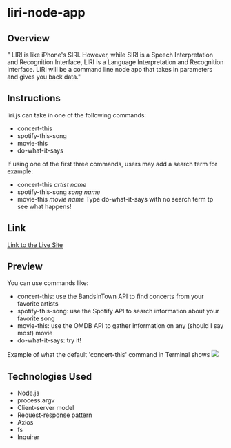 # liri-node-app

## Overview
" LIRI is like iPhone's SIRI. However, while SIRI is a Speech Interpretation and Recognition Interface, LIRI is a Language Interpretation and Recognition Interface. LIRI will be a command line node app that takes in parameters and gives you back data."

## Instructions
liri.js can take in one of the following commands:
* concert-this 
* spotify-this-song
* movie-this
* do-what-it-says
<p>
If using one of the first three commands, users may add a search term for example:
<p>

* concert-this _artist name_ 
* spotify-this-song *song name*
* movie-this *movie name*
Type do-what-it-says with no search term tp see what happens!

## Link
[Link to the Live Site](https://jnieves14.github.io/liri-node-app/)

## Preview
You can use commands like:
* concert-this: use the BandsInTown API to find concerts from your favorite artists
* spotify-this-song: use the Spotify API to search information about your favorite song
* movie-this: use the OMDB API to gather information on any (should I say most) movie
* do-what-it-says: try it!

Example of what the default 'concert-this' command in Terminal shows
![](liri-preview.gif)


## Technologies Used
* Node.js
* process.argv
* Client-server model
* Request-response pattern
* Axios
* fs
* Inquirer